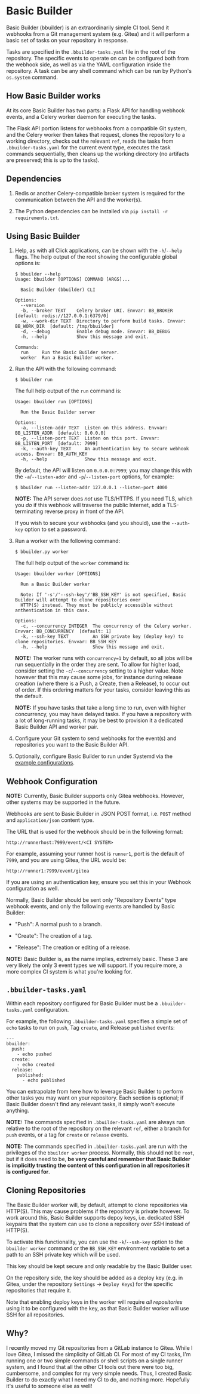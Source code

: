 # Basic Builder

Basic Builder (bbuilder) is an extraordinarily simple CI tool. Send it webhooks from a Git management system (e.g. Gitea) and it will perform a basic set of tasks on your repository in response.

Tasks are specified in the `.bbuilder-tasks.yaml` file in the root of the repository. The specific events to operate on can be configured both from the webhook side, as well as via the YAML configuration inside the repository. A task can be any shell command which can be run by Python's `os.system` command.

## How Basic Builder works

At its core Basic Builder has two parts: a Flask API for handling webhook events, and a Celery worker daemon for executing the tasks.

The Flask API portion listens for webhooks from a compatible Git system, and the Celery worker then takes that request, clones the repository to a working directory, checks out the relevant `ref`, reads the tasks from `.bbuilder-tasks.yaml` for the current event type, executes the task commands sequentially, then cleans up the working directory (no artifacts are preserved; this is up to the tasks).

## Dependencies

1. Redis or another Celery-compatible broker system is required for the communication between the API and the worker(s).

1. The Python dependencies can be installed via `pip install -r requirements.txt`.

## Using Basic Builder

1. Help, as with all Click applications, can be shown with the `-h`/`--help` flags. The help output of the root showing the configurable global options is:

   ```
   $ bbuilder --help
   Usage: bbuilder [OPTIONS] COMMAND [ARGS]...

     Basic Builder (bbuilder) CLI

   Options:
     --version
     -b, --broker TEXT    Celery broker URI. Envvar: BB_BROKER  [default: redis://127.0.0.1:6379/0]
     -w, --work-dir TEXT  Directory to perform build tasks. Envvar: BB_WORK_DIR  [default: /tmp/bbuilder]
     -d, --debug          Enable debug mode. Envvar: BB_DEBUG
     -h, --help           Show this message and exit.

   Commands:
     run     Run the Basic Builder server.
     worker  Run a Basic Builder worker.
   ```

1. Run the API with the following command:

   ```
   $ bbuilder run
   ```

   The full help output of the `run` command is:

   ```
   Usage: bbuilder run [OPTIONS]
   
     Run the Basic Builder server
   
   Options:
     -a, --listen-addr TEXT  Listen on this address. Envvar: BB_LISTEN_ADDR  [default: 0.0.0.0]
     -p, --listen-port TEXT  Listen on this port. Envvar: BB_LISTEN_PORT  [default: 7999]
     -k, --auth-key TEXT     An authentication key to secure webhook access. Envvar: BB_AUTH_KEY
     -h, --help              Show this message and exit.
   ```

   By default, the API will listen on `0.0.0.0:7999`; you may change this with the `-a`/`--listen-addr` and `-p`/`--listen-port` options, for example:

   ```
   $ bbuilder run --listen-addr 127.0.0.1 --listen-port 4000
   ```

   **NOTE:** The API server does *not* use TLS/HTTPS. If you need TLS, which you *do* if this webhook will traverse the public Internet, add a TLS-terminating reverse proxy in front of the API.

   If you wish to secure your webhooks (and you should), use the `--auth-key` option to set a password.

1. Run a worker with the following command:

   ```
   $ bbuilder.py worker
   ```

   The full help output of the `worker` command is:

   ```
   Usage: bbuilder worker [OPTIONS]
   
     Run a Basic Builder worker
   
     Note: If '-s'/'--ssh-key'/'BB_SSH_KEY' is not specified, Basic Builder will attempt to clone repositories over
     HTTP(S) instead. They must be publicly accessible without anthentication in this case.
   
   Options:
     -c, --concurrency INTEGER  The concurrency of the Celery worker. Envvar: BB_CONCURRENCY  [default: 1]
     -k, --ssh-key TEXT         An SSH private key (deploy key) to clone repositories. Envvar: BB_SSH_KEY
     -h, --help                 Show this message and exit.
   ```

   **NOTE:** The worker runs with `concurrency=1` by default, so all jobs will be run sequentially in the order they are sent. To allow for higher load, consider setting the `-c`/`--concurrency` setting to a higher value. Note however that this may cause some jobs, for instance during release creation (where there is a Push, a Create, then a Release), to occur out of order. If this ordering matters for your tasks, consider leaving this as the default.

   **NOTE:** If you have tasks that take a long time to run, even with higher concurrency, you may have delayed tasks. If you have a repository with a lot of long-running tasks, it may be best to provision it a dedicated Basic Builder API and worker pair.

1. Configure your Git system to send webhooks for the event(s) and repositories you want to the Basic Builder API.

1. Optionally, configure Basic Builder to run under Systemd via the [example configurations](systemd/).

## Webhook Configuration

**NOTE:** Currently, Basic Builder supports only Gitea webhooks. However, other systems may be supported in the future.

Webhooks are sent to Basic Builder in JSON POST format, i.e. `POST` method and `application/json` content type.

The URL that is used for the webhook should be in the following format:

   ```
   http://runnerhost:7999/event/<CI SYSTEM>
   ```

For example, assuming your runner host is `runner1`, port is the default of `7999`, and you are using Gitea, the URL would be:

   ```
   http://runner1:7999/event/gitea
   ```

If you are using an authentication key, ensure you set this in your Webhook configuration as well.

Normally, Basic Builder should be sent only "Repository Events" type webhook events, and only the following events are handled by Basic Builder:

 * "Push": A normal push to a branch.

 * "Create": The creation of a tag.

 * "Release": The creation or editing of a release.

**NOTE:** Basic Builder is, as the name implies, extremely basic. These 3 are very likely the only 3 event types we will support. If you require more, a more complex CI system is what you're looking for.

## `.bbuilder-tasks.yaml`

Within each repository configured for Basic Builder must be a `.bbuilder-tasks.yaml` configuration.

For example, the following `.bbuilder-tasks.yaml` specifies a simple set of `echo` tasks to run on `push`, Tag `create`, and Release `published` events:

```
---
bbuilder:
  push:
    - echo pushed
  create:
    - echo created
  release:
    published:
      - echo published
```

You can extrapolate from here how to leverage Basic Builder to perform other tasks you may want on your repository. Each section is optional; if Basic Builder doesn't find any relevant tasks, it simply won't execute anything.

**NOTE:** The commands specified in `.bbuilder-tasks.yaml` are always run relative to the root of the repository on the relevant `ref`, either a branch for `push` events, or a tag for `create` or `release` events.

**NOTE:** The commands specified in `.bbuilder-tasks.yaml` are run with the privileges of the `bbuilder worker` process. Normally, this should not be `root`, but if it does need to be, **be very careful and remember that Basic Builder is implicitly trusting the content of this configuration in all repositories it is configured for**.

## Cloning Repositories

The Basic Builder worker will, by default, attempt to clone repositories via HTTP(S). This may cause problems if the repository is private however. To work around this, Basic Builder supports depoy keys, i.e. dedicated SSH keypairs that the system can use to clone a repository over SSH instead of HTTP(S).

To activate this functionality, you can use the `-k`/`--ssh-key` option to the `bbuilder worker` command or the `BB_SSH_KEY` environment variable to set a path to an SSH private key which will be used.

This key should be kept secure and only readable by the Basic Builder user.

On the repository side, the key should be added as a deploy key (e.g. in Gitea, under the repository `Settings` -> `Deploy Keys`) for the specific repositories that require it.

Note that enabling deploy keys in the worker will require *all repositories* using it to be configured with the key, as that Basic Builder worker will use SSH for all repositories.

## Why?

I recently moved my Git repositories from a GitLab instance to Gitea. While I love Gitea, I missed the simplicity of GitLab CI. For most of my CI tasks, I'm running one or two simple commands or shell scripts on a single runner system, and I found that all the other CI tools out there were too big, cumbersome, and complex for my very simple needs. Thus, I created Basic Builder to do exactly what I need my CI to do, and nothing more. Hopefully it's useful to someone else as well!
